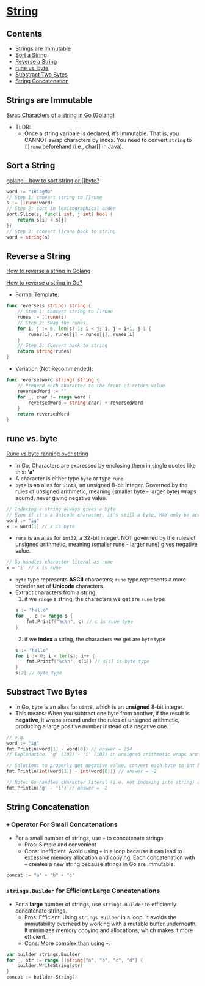 # [String](https://github.com/szhou12/leetcode-go/blob/main/go_review/README.md)

## Contents
* [Strings are Immutable](#strings-are-immutable)
* [Sort a String](#sort-a-string)
* [Reverse a String](#reverse-a-string)
* [rune vs. byte](#rune-vs-byte)
* [Substract Two Bytes](#substract-two-bytes)
* [String Concatenation](#string-concatenation)

## Strings are Immutable
[Swap Characters of a string in Go (Golang)](https://golangbyexample.com/swap-characters-string-golang/)
* TLDR:
    * Once a string varibale is declared, it’s immutable. That is, you CANNOT swap characters by index. You need to convert `string` to `[]rune` beforehand (i.e., char[] in Java).

## Sort a String
[golang - how to sort string or []byte?](https://stackoverflow.com/questions/22688651/golang-how-to-sort-string-or-byte)
```go
word := "1BCagM9"
// Step 1: convert string to []rune
s := []rune(word)
// Step 2: sort in lexicographical order
sort.Slice(s, func(i int, j int) bool {
    return s[i] < s[j]
})
// Step 3: convert []rune back to string
word = string(s)
```

## Reverse a String
[How to reverse a string in Golang](https://www.educative.io/answers/how-to-reverse-a-string-in-golang)

[How to reverse a string in Go?](https://stackoverflow.com/questions/1752414/how-to-reverse-a-string-in-go)

* Formal Template:
```go
func reverse(s string) string {
    // Step 1: Convert string to []rune
    runes := []rune(s)
    // Step 2: Swap the runes
    for i, j := 0, len(s)-1; i < j; i, j = i+1, j-1 {
        runes[i], runes[j] = runes[j], runes[i]
    }
    // Step 3: Convert back to string
    return string(runes)
}
```

* Variation (Not Recommended):
```go
func reverse(word string) string {
    // Prepend each character to the front of return value
    reversedWord := ""
    for _, char := range word {
        reversedWord = string(char) + reversedWord
    }
    return reversedWord
}
```

## rune vs. byte
[Rune vs byte ranging over string](https://stackoverflow.com/questions/58635507/rune-vs-byte-ranging-over-string)

* In Go, Characters are expressed by enclosing them in single quotes like this: **'a'**
* A character is either type `byte` or type `rune`.
* `byte` is an alias for `uint8`, an unsigned 8-bit integer. Governed by the rules of unsigned arithmetic, meaning (smaller byte - larger byte) wraps aournd, never giving negative value. 
```go
// Indexing a string always gives a byte
// Even if it's a Unicode character, it's still a byte. MAY only be accessing just a part of it, not the whole character.
word := "ig"
x := word[1] // x is byte
```
* `rune` is an alias for `int32`, a 32-bit integer. NOT governed by the rules of unsigned arithmetic, meaning (smaller rune - larger rune) gives negative value.
```go
// Go handles character literal as rune
x = 'i' // x is rune
```
* `byte` type represents **ASCII** characters; `rune` type represents a more broader set of **Unicode** characters.
* Extract characters from a string:
    1. if we `range` a string, the characters we get are `rune` type
    ```go
    s := "hello"
    for _, c := range s {
        fmt.Printf("%c\n", c) // c is rune type
    }
    ```
    2. if we **index** a string, the characters we get are `byte` type
    ```go
    s := "hello"
    for i := 0; i < len(s); i++ {
        fmt.Printf("%c\n", s[i]) // s[i] is byte type
    }
    s[2] // byte type
    ```

## Substract Two Bytes
* In Go, `byte` is an alias for `uint8`, which is an **unsigned** 8-bit integer.
* This means: When you subtract one byte from another, if the result is **negative**, it wraps around under the rules of unsigned arithmetic, producing a large positive number instead of a negative one.
```go
// e.g.
word := "ig"
fmt.Println(word[1] - word[0]) // answer = 254
// Explanation: 'g' (103) - 'i' (105) in unsigned arithmetic wraps around, giving 256 - 2 = 254.

// Solution: to properly get negative value, convert each byte to int before subtraction
fmt.Println(int(word[1]) - int(word[0])) // answer = -2

// Note: Go handles character literal (i.e. not indexing into string) as rune
fmt.Println('g' - 'i') // answer = -2
```

## String Concatenation
### `+` Operator For Small Concatenations
- For a small number of strings, use `+` to concatenate strings.
    - Pros: Simple and convenient
    - Cons: Inefficient. Avoid using `+` in a loop because it can lead to excessive memory allocation and copying. Each concatenation with `+` creates a new string because strings in Go are immutable.
```go
concat := "a" + "b" + "c"
```
### `strings.Builder` for Efficient Large Concatenations
- For a **large** number of strings, use `strings.Builder` to efficiently concatenate strings.
    - Pros: Efficient. Using `strings.Builder` in a loop. It avoids the immutability overhead by working with a mutable buffer underneath. It minimizes memory copying and allocations, which makes it more efficient.
    - Cons: More complex than using `+`.
```go
var builder strings.Builder
for _, str := range []string{"a", "b", "c", "d"} {
    builder.WriteString(str)
}
concat := builder.String()
```